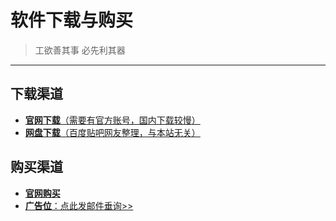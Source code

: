 # 软件下载与购买
> 工欲善其事 必先利其器

---

## 下载渠道
* [**官网下载**（需要有官方账号，国内下载较慢）](https://www.wolfram.com/mathematica/trial/)
* [**网盘下载**（百度贴吧网友整理，与本站无关）](https://tiebamma.github.io/InstallTutorial/)

## 购买渠道
* [**官网购买**](http://www.wolfram.com/mathematica/pricing/)
* [**广告位**：点此发邮件垂询&#62;&#62;](mailto:lixuan159@gmail.com?cc=fanxingyoumeng@163.com&amp;subject=来自主页访客的邮件&amp;body=%0a--%0a请在这儿留下您的个人信息及联系方式%20^_^%20 "向我发邮件要求添加您的链接")
